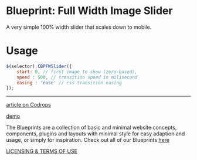# Blueprint: Full Width Image Slider

A very simple 100% width slider that scales down to mobile.

# Usage

```js
$(selector).CBPFWSlider({
	start: 0, // first image to show (zero-based),
	speed : 500, // transition speed in milisecond
	easing : 'ease' // css transition easing
});
```

---

[article on Codrops](http://tympanus.net/codrops/?p=13665)

[demo](http://tympanus.net/Blueprints/FullWidthImageSlider/)

The Blueprints are a collection of basic and minimal website concepts, components, plugins and layouts with minimal style for easy adaption and usage, or simply for inspiration.
Check out all of our Blueprints [here](http://tympanus.net/codrops/category/blueprints/)

[LICENSING & TERMS OF USE](http://tympanus.net/codrops/licensing/)
